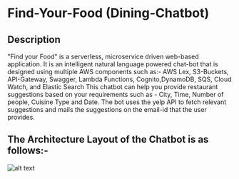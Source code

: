 # Find-Your-Food (Dining-Chatbot)
## Description
"Find your Food" is a serverless, microservice driven web-based application. It is an intelligent natural language powered chat-bot that is designed using multiple AWS components such as:- AWS Lex, S3-Buckets, API-Gateway, Swagger, Lambda Functions, Cognito,DynamoDB, SQS, Cloud Watch, and Elastic Search 
This chatbot can help you provide restaurant suggestions based on your requirements such as - City, Time, Number of people, Cuisine Type and Date. The bot uses the yelp API to fetch relevant suggestions and mails the suggestions on the email-id that the user provides. 
 
 ## The Architecture Layout of the Chatbot is as follows:- 
 
 ![alt text](https://github.com/HemanthTejaY/Find-Your-Food---Dining-Concirerge/blob/master/github-images/architecture.png)
